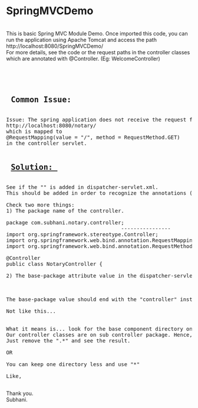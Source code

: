 # SpringMVCDemo

<BR>
This is basic Spring MVC Module Demo. Once imported this code, you can run the application using Apache Tomcat and access the path <br>
http://localhost:8080/SpringMVCDemo/

<br>
For more details, see the code or the request paths in the controller classes which are annotated with @Controller. (Eg: WelcomeController)

<br><br>

<pre>
<h2> Common Issue: </h2>
Issue: The spring application does not receive the request for the default aplication path such as 
http://localhost:8080/notary/ 
which is mapped to 
@RequestMapping(value = "/", method = RequestMethod.GET) 
in the controller servlet.

<h2> <u>Solution: </u> </h2>
See if the "<mvc:annotation:driven/>" is added in dispatcher-servlet.xml. 
This should be added in order to recognize the annotations (Eg: @Controller).

Check two more things:
1) The package name of the controller.

package com.subhani.notary.controller;
						             ----------------
import org.springframework.stereotype.Controller;
import org.springframework.web.bind.annotation.RequestMapping;
import org.springframework.web.bind.annotation.RequestMethod;

@Controller
public class NotaryController {

2) The base-package attribute value in the dispatcher-servlet.xml
<context:component-scan base-package="com.subhani.notary.controller"></context:component-scan>
													                            	------------

The base-package value should end with the "controller" instead of "....controller.*"

Not like this...
<context:component-scan base-package="com.subhani.notary.controller.*"></context:component-scan>

What it means is... look for the base component directory only in the subdirectories of "com.subhani.notary.controller." sub packages.
Our controller classes are on sub controller package. Hence, the Spring unable to find the controller annotations.
Just remove the ".*" and see the result. 

OR 

You can keep one directory less and use "*"

Like, <context:component-scan base-package="com.subhani.notary.*"></context:component-scan>

</pre>

Thank you. <br>
Subhani.
